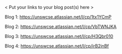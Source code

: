 < Put your links to your blog post(s) here >

Blog 1: https://unswcse.atlassian.net/l/cp/1tx1YCmP

Blog 2: https://unswcse.atlassian.net/l/cp/VbTWNJKA

Blog 3: https://unswcse.atlassian.net/l/cp/H3Qbr010

Blog 4: https://unswcse.atlassian.net/l/cp/irB2jnBf